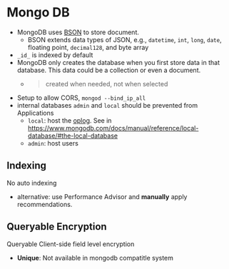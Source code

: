 # Mongo DB
- MongoDB uses [BSON](https://bsonspec.org/) to store document.
  - BSON extends data types of JSON, e.g., `datetime`, `int`, `long`, `date`, floating point, `decimal128`, and byte array
- `_id_` is indexed by default
- MongoDB only creates the database when you first store data in that database. This data could be a collection or even a document.
  - >created when needed, not when selected
- Setup to allow CORS, `mongod --bind_ip_all`
- internal databases `admin` and `local` should be prevented from Applications
  - `local`: host the [oplog](https://www.mongodb.com/docs/manual/reference/glossary/#std-term-oplog). See in https://www.mongodb.com/docs/manual/reference/local-database/#the-local-database
  - `admin`: host users
## Indexing
No auto indexing
- alternative: use Performance Advisor and **manually** apply recommendations.

## Queryable Encryption
Queryable Client-side field level encryption
- **Unique**: Not available in mongodb compatitle system
